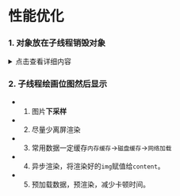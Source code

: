 # 性能优化
### 1. 对象放在子线程销毁对象
 <details>
  <summary>点击查看详细内容</summary>

```  	
self.person=[Person new];
Person *p2 = self.person;
self.person=nil;
dispatch_async(queue, ^{
	[p2 class];
});
```
</details>

### 2. 子线程绘画位图然后显示
- 1. 图片**下采样**
- 2. 尽量少离屏渲染
- 3. 常用数据一定缓存`内存缓存`->`磁盘缓存`->`网络加载`
- 4. 异步渲染，将渲染好的`img`赋值给`content`。
- 5. 预加载数据，预渲染，减少卡顿时间。

